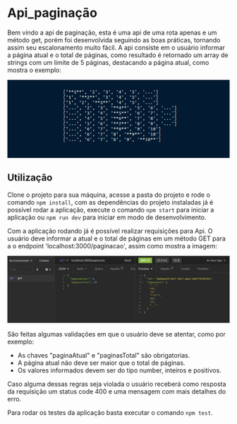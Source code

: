 # Api_paginação

Bem vindo a api de paginação, esta é uma api de uma rota apenas e um método get, porém foi desenvolvida seguindo as boas práticas, tornando assim seu escalonamento muito fácil.
A api consiste em o usuário informar a página atual e o total de páginas, como resultado é retornado um array de strings com um limite de 5 páginas, destacando a página atual, como mostra o exemplo:

![image](imagens/exemplo1.png)


## Utilização

Clone o projeto para sua máquina, acesse a pasta do projeto e rode o comando `npm install`, com as dependências do projeto instaladas já é possível rodar a aplicação, execute o comando `npm start` para iniciar a aplicação ou `npm run dev` para iniciar em modo de desenvolvimento.

Com a aplicação rodando já é possível realizar requisições para Api. O usuário deve informar a atual e o total de páginas em um método GET para a o endpoint 'localhost:3000/paginacao', assim como mostra a imagem:

![image](imagens/exemplo_requisicao1.png)

São feitas algumas validações em que o usuário deve se atentar, como por exemplo:
* As chaves "paginaAtual" e "paginasTotal" são obrigatorias.
* A página atual não deve ser maior que o total de páginas.
* Os valores informados devem ser do tipo number, inteiros e positivos.

Caso alguma dessas regras seja violada o usuário receberá como resposta da requisição um status code 400 e uma mensagem com mais detalhes do erro.

Para rodar os testes da aplicação basta executar o comando `npm test`.
